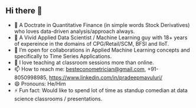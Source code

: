 ## Hi there 👋

- 🔭 A Doctrate in Quantitative Finance (in simple words Stock Derivatives) who loves data-driven analysis/approach always.
- 🌱 A Vivid Applied Data Scientist / Machine Learning guy with 18+ years of expereince in the domains of CPG/Retail/SCM, BFSI and IIoT.
- 👯 I’m open for collaborations in Applied Machine Learning concepts and specifically to Time Series Applications.
- 🤔 I love teaching at classroom sessions more than online. 
- 📫 How to reach me: besteconometrician@gmail.com, +91-8050998985, https://www.linkedin.com/in/pradeepmavuluri/
- 😄 Pronouns: He/Him
- ⚡ Fun fact: Would like to spend lot of time as standup comedian at data science classrooms / presentations.

